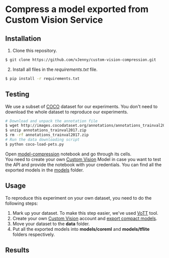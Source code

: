 # Compress a model exported from Custom Vision Service

## Installation
1. Clone this repository.
```bash
$ git clone https://github.com/vJenny/custom-vision-compression.git
```
2. Install all files in the *requirements.txt* file.
```bash
$ pip install -r requirements.txt
```

## Testing
We use a subset of [COCO](http://cocodataset.org/#home) dataset for our experiments. You don't need to download the whole dataset to reproduce our experiments. 
```bash
# Download and unpack the annotation file
$ wget http://images.cocodataset.org/annotations/annotations_trainval2017.zip
$ unzip annotations_trainval2017.zip
$ rm -rf annotations_trainval2017.zip
# Run the data downloading script
$ python coco-load-pets.py
```

Open [model-compression](https://github.com/vJenny/custom-vision-compression/blob/master/model-compression.ipynb) notebook and go through its cells.  
You need to create your own [Custom Vision](https://www.customvision.ai) Model in case you want to test the API and provide the notebook with your credentials. You can find all the exported models in the [models](https://github.com/vJenny/custom-vision-compression/tree/master/models) folder.  

## Usage 
To reproduce this experiment on your own dataset, you need to do the following steps:
1. Mark up your dataset. To make this step easier, we've used [VoTT](https://github.com/Microsoft/VoTT) tool. 
2. Create your own [Custom Vision](https://www.customvision.ai) account and [export compact models](https://docs.microsoft.com/en-us/azure/cognitive-services/custom-vision-service/export-your-model).
3. Move your dataset to the **data** folder. 
4. Put all the exported models into **models/coreml** and **models/tflite** folders respectively.

## Results